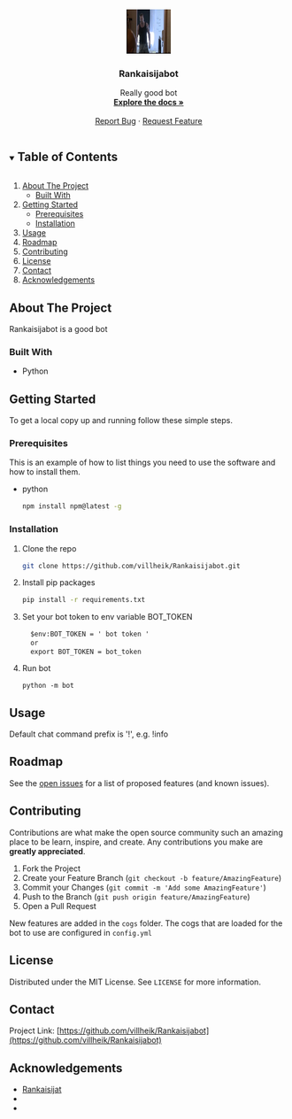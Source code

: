 

<!-- PROJECT LOGO -->
<br />
<p align="center">
  <a href="https://github.com/villheik/Rankaisijabot">
    <img src="images/rankaisija.jpg" alt="Logo" width="80" height="80">
  </a>

  <h3 align="center">Rankaisijabot</h3>

  <p align="center">
    Really good bot
    <br />
    <a href="https://github.com/villheik/Rankaisijabot"><strong>Explore the docs »</strong></a>
    <br />
    <br />
    <a href="https://github.com/villheik/Rankaisijabot/issues">Report Bug</a>
    ·
    <a href="https://github.com/villheik/Rankaisijabot/issues">Request Feature</a>
  </p>
</p>



<!-- TABLE OF CONTENTS -->
<details open="open">
  <summary><h2 style="display: inline-block">Table of Contents</h2></summary>
  <ol>
    <li>
      <a href="#about-the-project">About The Project</a>
      <ul>
        <li><a href="#built-with">Built With</a></li>
      </ul>
    </li>
    <li>
      <a href="#getting-started">Getting Started</a>
      <ul>
        <li><a href="#prerequisites">Prerequisites</a></li>
        <li><a href="#installation">Installation</a></li>
      </ul>
    </li>
    <li><a href="#usage">Usage</a></li>
    <li><a href="#roadmap">Roadmap</a></li>
    <li><a href="#contributing">Contributing</a></li>
    <li><a href="#license">License</a></li>
    <li><a href="#contact">Contact</a></li>
    <li><a href="#acknowledgements">Acknowledgements</a></li>
  </ol>
</details>



<!-- ABOUT THE PROJECT -->
## About The Project

Rankaisijabot is a good bot


### Built With

* Python



<!-- GETTING STARTED -->
## Getting Started

To get a local copy up and running follow these simple steps.

### Prerequisites

This is an example of how to list things you need to use the software and how to install them.
* python
  ```sh
  npm install npm@latest -g
  ```

### Installation

1. Clone the repo
   ```sh
   git clone https://github.com/villheik/Rankaisijabot.git
   ```
2. Install pip packages
   ```sh
   pip install -r requirements.txt
   ```
3. Set your bot token to env variable BOT_TOKEN
    ```
      $env:BOT_TOKEN = ' bot token '
      or
      export BOT_TOKEN = bot_token
    ```
4. Run bot
    ```
    python -m bot
    ```


<!-- USAGE EXAMPLES -->
## Usage
Default chat command prefix is '!', e.g. !info


<!-- ROADMAP -->
## Roadmap

See the [open issues](https://github.com/villheik/Rankaisijabot/issues) for a list of proposed features (and known issues).



<!-- CONTRIBUTING -->
## Contributing

Contributions are what make the open source community such an amazing place to be learn, inspire, and create. Any contributions you make are **greatly appreciated**.

1. Fork the Project
2. Create your Feature Branch (`git checkout -b feature/AmazingFeature`)
3. Commit your Changes (`git commit -m 'Add some AmazingFeature'`)
4. Push to the Branch (`git push origin feature/AmazingFeature`)
5. Open a Pull Request

New features are added in the `cogs` folder. The cogs that are loaded for the bot to use are configured in `config.yml`


<!-- LICENSE -->
## License

Distributed under the MIT License. See `LICENSE` for more information.



<!-- CONTACT -->
## Contact



Project Link: [https://github.com/villheik/Rankaisijabot](https://github.com/villheik/Rankaisijabot)



<!-- ACKNOWLEDGEMENTS -->
## Acknowledgements

* [Rankaisijat](https://www.youtube.com/watch?v=Ix4GAHcOUwI)
* []()
* []()





<!-- MARKDOWN LINKS & IMAGES -->
<!-- https://www.markdownguide.org/basic-syntax/#reference-style-links -->
[contributors-shield]: https://img.shields.io/github/contributors/villheik/repo.svg?style=for-the-badge
[contributors-url]: https://github.com/villheik/repo/graphs/contributors
[forks-shield]: https://img.shields.io/github/forks/villheik/repo.svg?style=for-the-badge
[forks-url]: https://github.com/villheik/repo/network/members
[stars-shield]: https://img.shields.io/github/stars/villheik/repo.svg?style=for-the-badge
[stars-url]: https://github.com/villheik/repo/stargazers
[issues-shield]: https://img.shields.io/github/issues/villheik/repo.svg?style=for-the-badge
[issues-url]: https://github.com/villheik/repo/issues
[license-shield]: https://img.shields.io/github/license/villheik/repo.svg?style=for-the-badge
[license-url]: https://github.com/villheik/repo/blob/master/LICENSE.txt
[linkedin-shield]: https://img.shields.io/badge/-LinkedIn-black.svg?style=for-the-badge&logo=linkedin&colorB=555
[linkedin-url]: https://linkedin.com/in/villheik
